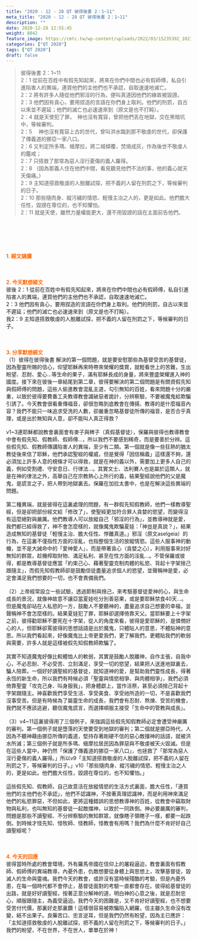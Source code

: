 ```yaml
---
title: "2020 - 12 - 28 QT 彼得後書 2：1~11"
meta_title: "2020 - 12 - 28 QT 彼得後書 2：1~11"
description: ""
date: 2020-12-28 12:55:45
weight: 8842
feature_image: https://cmtc.tw/wp-content/uploads/2022/03/15235392_10211799862337740_180693556567566654_o-1.webp
categories: ["QT 2020"]
tags: ["QT 2020"]
draft: false
---
```


<blockquote>彼得後書 2：1~11<br />
2：1 從前在百姓中有假先知起來，將來在你們中間也必有假師傅，私自引進陷害人的異端，連買他們的主他們也不承認，自取速速地滅亡。<br />
2：2 將有許多人隨從他們邪淫的行為，便叫真道因他們的緣故被毀謗。<br />
2：3 他們因有貪心，要用捏造的言語在你們身上取利。他們的刑罰，自古以來並不遲延；他們的滅亡也必速速來到（原文是也不打盹）。<br />
2：4 就是天使犯了罪，　神也沒有寬容，曾把他們丟在地獄，交在黑暗坑中，等候審判。<br />
2：5 　神也沒有寬容上古的世代，曾叫洪水臨到那不敬虔的世代，卻保護了傳義道的挪亞一家八口。<br />
2：6 又判定所多瑪、蛾摩拉，將二城傾覆，焚燒成灰，作為後世不敬虔人的鑑戒；<br />
2：7 只搭救了那常為惡人淫行憂傷的義人羅得。<br />
2：8 （因為那義人住在他們中間，看見聽見他們不法的事，他的義心就天天傷痛。）<br />
2：9 主知道搭救敬虔的人脫離試探，把不義的人留在刑罰之下，等候審判的日子。<br />
2：10 那些隨肉身、縱污穢的情慾、輕慢主治之人的，更是如此。他們膽大任性，毀謗在尊位的，也不知懼怕。<br />
2：11 就是天使，雖然力量權能更大，還不用毀謗的話在主面前告他們。</blockquote><br />
&nbsp;<br />
<br />
&nbsp;<br />
<br />
<span style="color: #ff6600;"><strong>1. </strong><strong>經文誦讀</strong></span><br />
<br />
<span style="color: #ff6600;"><strong> </strong></span><br />
<br />
<span style="color: #ff6600;"><strong>2. 今天默想</strong><strong>經文<br />
</strong></span>彼後 2：1 從前在百姓中有假先知起來，將來在你們中間也必有假師傅，私自引進陷害人的異端，連買他們的主他們也不承認，自取速速地滅亡。<br />
2：3 他們因有貪心，要用捏造的言語在你們身上取利。他們的刑罰，自古以來並不遲延；他們的滅亡也必速速來到（原文是也不打盹）。<br />
我2：9 主知道搭救敬虔的人脫離試探，把不義的人留在刑罰之下，等候審判的日子。<br />
<br />
&nbsp;<br />
<br />
<span style="color: #ff6600;"><strong>3. 分享默想經文<br />
</strong></span>（1）彼得在彼得後書 解決的第一個問題，就是要安慰那些為基督受苦的基督徒，因為聖靈所賜的信心，仰望耶穌再來時帶來榮耀的獎賞，就輕看世上的苦難，生出盼望、忍耐、愛心…等生命的果子，滿有耶穌長成的身量，將來豐盛榮耀進入神的國度。接下來在彼後一章結尾到第二章，彼得要解決的第二個問題是有關資假先知與假師傅的問題，這些人偷進教會混亂主道，勾引無知的百姓，看來問題十分的嚴重，以致於彼得要費番工夫教導教會識破惡者詭計，分辨察驗，不要被魔鬼給欺騙引誘了。今天教會很看重傳福音，卻很忽略到底教會在傳揚、教導的是什麼福音內容？我們不能只一味追求受洗的人數，卻嚴重忽略基督徒所傳的福音，是否合乎真理，或是出於無知與人意，卻不能叫人真正得救？<br />
<br />
v1~3連耶穌都說教會裏面會有麥子與稗子（真假基督徒），保羅與彼得也教導教會中會有假先知、假教師、假師傅…，所以我們不要感到稀奇，而是要善於分辨。這些假先知、假教師傳講陷害人的異端，至少有二類。第一個就是像一些狂熱的猶太教徒後來信了耶穌，他們承認聖經的權威，但是覺得「因信稱義」這樣還不夠，還必須加上許多人意的規條才可以得救，就是在神的義以外，需要加上更多人自己的義，例如受割禮、守安息日、行律法…。其實文士、法利賽人也是屬於這類人，就是在神的律法之外，高舉自己在宗教熱心上所行的義，結果聖經說他們的父是魔鬼，是謊言之子，把人帶到地獄裏去。保羅在加拉太書中，也是在解決這些異端的問題。<br />
<br />
第二種異端，就是彼得在這裏處理的問題，有一群假先知假教師，他們一樣教導聖經，但是卻把部份經文給「修改了」，使聖經更加符合罪人貪婪的慾望，而變得沒有這麼絕對與嚴厲。他們教導人可以放縱自己「邪淫的行為」，並教導神就是愛，我們都已經得救了，神不會怎麼樣的，就像魔鬼欺騙夏娃：「神豈是真說？」，結果造成無知的基督徒「輕慢主治、膽大任性、悖離真道。」邪淫（原文aselgeia）的行為，在這裏不僅指性方面的淫亂，也指整個生活的放縱情慾。這些人服事神的動機，並不是大誡命中的「愛神愛人」，而是帶著貪心（貪婪之心），利用服事來討好無知的群眾，趁機榨取財物、滿足私利、甚至在性方面的淫亂…。不管保羅或彼得，都是教導基督徒應當「約束己心、藉著聖靈克制肉體的私慾、背起十字架捨己跟隨主」，而假先知假教師卻是鼓勵信徒盡量追求個人的慾望，並聲稱神是愛，必定會滿足我們想要的一切，也不會責備我們。<br />
<br />
（2）上帝經常設立一些試驗，透過節制與捨己，來考驗基督徒愛神的心，與生命成長的景況，就像神故意不讓亞當夏娃吃分別善惡果，或是要耶穌禁食40天…。但是魔鬼卻站在人私慾的一方，鼓勵人不要聽神的，盡量追求自己想要的幸福，並聲稱神不會怎麼樣的。結果夏娃犯了罪，耶穌卻選擇倚靠天父。當耶穌要上十字架之前，彼得勸耶穌不要死在十字架，從人的角度來看，彼得是愛耶穌的，是憐憫好心的人，但耶穌卻罵彼得的思想話語是出於魔鬼，只體貼人的意思，不體貼神的意思。所以我們看起來，好像魔鬼比上帝更愛我們，更了解我們，更體貼我們的軟弱與需要，許多人就是這樣被假先知假教師欺騙了。<br />
<br />
其實不知道魔鬼好像比較體恤人的軟弱，其實是鼓勵人脫離神，自作主張，自我中心，不必忍耐、不必受苦、立刻滿足，享受一切的慾望，結果把人送進地獄裏去，騙人陪葬。一個好好讀聖經的基督徒，就知道神的愛，是幫助我們靈性成長，得著永恆的新生命，所以我們有時候必須「聖靈與情慾相爭、與肉體相爭」，我們必須倚靠聖靈「攻克己身、叫身服我」，把身體獻上，當作活祭，甚至必須捨己背起十字架跟隨主。神喜歡我們享受生活、享受美食、享受祂所造的一切，不是喜歡我們沒事受苦。但是有時候為了屬靈生命的成長，我們會有忍耐、熬煉、受苦的機會，我們就不應該逃避，聽信魔鬼謊言，而選擇順服主接受「生命中的管教與成長」。<br />
<br />
（3）v4~11這裏彼得用了三個例子，來強調這些假先知假教師必定會遭受神嚴厲的審判。第一個例子就是墮落的天使要受到地獄的審判；第二個就是挪亞時代，人因為不聽神藉由挪亞所傳的義道，堅持存著剛硬不信的惡心敵擋神的話語，就被洪水所滅；第三個例子就是所多瑪、蛾摩拉居民因為罪惡與不敬虔被天火毀滅。但是在這些人當中，神仍然「保護了傳義道的挪亞一家八口」，也拯救了「那常為惡人淫行憂傷的義人羅得。」所以v9「主知道搭救敬虔的人脫離試探，把不義的人留在刑罰之下，等候審判的日子。」v10「那些隨肉身、縱污穢的情慾、輕慢主治之人的，更是如此。他們膽大任性，毀謗在尊位的，也不知懼怕。」<br />
<br />
這些假先知、假教師，自己故意活在放縱情慾的生活方式裏面，膽大任性，「連買他們的主他們也不承認」，他們不認識神，不按著真理認識神，而是利用神來滿足他們的私慾罪惡，不但如此，更將這種錯誤的思想教導神的百姓，從教會中竊取財物與私利，也叫無知的基督徒一起敵擋神，以致於一同跌倒。神必要嚴厲的審判，問題是那些不讀聖經、不分辨察驗的無知群眾，就像瞎子領瞎子一樣，都要一起跌倒。到時候才怪先知、怪牧師、怪教師，怪教會有用嗎？我們為什麼不肯好好自己讀聖經呢？<br />
<br />
&nbsp;<br />
<br />
<span style="color: #ff6600;"><strong>4. 今天的回應<br />
</strong></span>彼得當時所處的教會環境，外有羅馬帝國在信仰上的屠殺逼迫，教會裏面有假教師、假師傅的異端教導，內憂外患，仇敵想要從身體上與思想上，攻擊基督徒，毀滅人的生命與靈魂。我們今天的教會，或許沒有當時候殘酷的考驗，但是內憂外患，在每一個時代都不會停止，基督徒面對的考驗一直都會存在。彼得給基督徒的出路，就是好好讀聖經，按著正意分解神的道，明白神的心意之後，就是忍耐忠心，順服跟隨主，為義受逼迫。我們今天的困難是，又不肯好好讀聖經，也不想要受苦付代價，那裏好走那裏鑽！這樣很容易被欺騙陷入網羅，信主雖久生命沒有改變，結不出果子。良藥苦口、忠言逆耳，但是我們仍然有盼望，因為主已應許：「主知道搭救敬虔的人脫離試探，把不義的人留在刑罰之下，等候審判的日子。」我們的盼望，不在世界，不在世人，單單在於神！<br />
<br />
&nbsp;<br />
<br />
&nbsp;<br />
<br />
&nbsp;
        